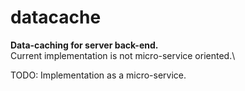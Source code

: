 # datacache
**Data-caching for server back-end.**<br />
Current implementation is not micro-service oriented.\

TODO: Implementation as a micro-service.
